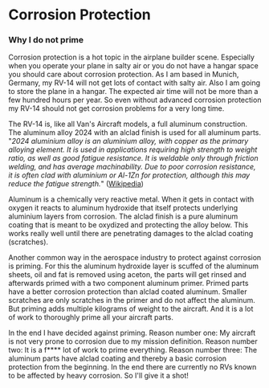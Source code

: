 # Corrosion Protection

### Why I do not prime

Corrosion protection is a hot topic in the airplane builder scene. Especially when you operate your plane in salty air or you do not have a hangar space you should care about corrosion protection. As I am based in Munich, Germany, my RV-14 will not get lots of contact with salty air. Also I am going to store the plane in a hangar. The expected air time will not be more than a few hundred hours per year. So even without advanced corrosion protection my RV-14 should not get corrosion problems for a very long time.

The RV-14 is, like all Van's Aircraft models, a full aluminum construction. The aluminum alloy 2024 with an alclad finish is used for all aluminum parts. "_2024 aluminium alloy is an aluminium alloy, with copper as the primary alloying element. It is used in applications requiring high strength to weight ratio, as well as good fatigue resistance. It is weldable only through friction welding, and has average machinability. Due to poor corrosion resistance, it is often clad with aluminium or Al-1Zn for protection, although this may reduce the fatigue strength._" \([Wikipedia](https://en.wikipedia.org/wiki/2024_aluminium_alloy)\)

Aluminum is a chemically very reactive metal. When it gets in contact with oxygen it reacts to aluminum hydroxide that itself protects underlying aluminium layers from corrosion. The alclad finish is a pure aluminum coating that is meant to be oxydized and protecting the alloy below.  This works really well until there are penetrating damages to the alclad coating \(scratches\).

Another common way in the aerospace industry to protect against corrosion is priming. For this the aluminum hydroxide layer is scuffed of the aluminum sheets, oil and fat is removed using aceton, the parts will get rinsed and afterwards primed with a two component aluminum primer. Primed parts have a better corrosion protection than alclad coated aluminum. Smaller scratches are only scratches in the primer and do not affect the aluminum. But priming adds multiple kilograms of weight to the aircraft. And it is a lot of work to thoroughly prime all your aircraft parts.

In the end I have decided against priming. Reason number one: My aircraft is not very prone to corrosion due to my mission definition. Reason number two: It is a f\*\*\*\* lot of work to prime everything. Reason number three: The aluminum parts have alclad coating and thereby a basic corrosion protection from the beginning. In the end there are currently no RVs known to be affected by heavy corrosion. So I'll give it a shot!

